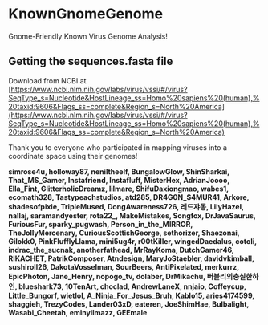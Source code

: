 # KnownGnomeGenome
Gnome-Friendly Known Virus Genome Analysis!

## Getting the sequences.fasta file
Download from NCBI at [https://www.ncbi.nlm.nih.gov/labs/virus/vssi/#/virus?SeqType_s=Nucleotide&HostLineage_ss=Homo%20sapiens%20(human),%20taxid:9606&Flags_ss=complete&Region_s=North%20America](https://www.ncbi.nlm.nih.gov/labs/virus/vssi/#/virus?SeqType_s=Nucleotide&HostLineage_ss=Homo%20sapiens%20(human),%20taxid:9606&Flags_ss=complete&Region_s=North%20America)

Thank you to everyone who participated in mapping viruses into a coordinate space using their genomes!

**simrose4u, holloway87, neniltheelf, BungalowGlow, ShinSharkai, That_MS_Gamer, Instafriend, Instafluff, MisterHex, AdrianJoooo, Ella_Fint, GlitterholicDreamz, lilmare, ShifuDaxiongmao, wabes1, ecomath328, Tastypeachstudios, atd285, DR4G0N_S4MUR41, Arkore, shadesofpixie, TripleMused, DongAwareness726, 레드쟈몽, LilyHazel, nallaj, saramandyester, rota22_, MakeMistakes, Songfox, DrJavaSaurus, FuriousFur, sparky_pugwash, Person_in_the_MIRROR, TheJollyMercenary, CuriousScottishGeorge, sethorizer, Shaezonai, Gilokk0, PinkFlufflyLlama, mini5ug4r, r00tKiller, wingedDaedalus, cotoli, indrac_the_sucnak, anotherfathead, MrRayKoma, DutchGamer46, RIKACHET, PatrikComposer, Atndesign, MaryJoStaebler, davidvkimball, sushiroll26, DakotaVosselman, SourBeers, AntiPixelated, merkurrz, EpicPhoton, Jane_Henry, nopogo_tv, dolaber, DrMikachu, 버블리의충실한하인, blueshark73, 10TenArt, choclad, AndrewLaneX, nnjaio, Coffeycup, Little_Bungorf, wietlol, A_Ninja_For_Jesus_Bruh, Kablo15, aries4174599, shaggieh, TrezyCodes, Lander03xD, eateren, JoeShimHae, Bulbalight, Wasabi_Cheetah, eminyilmazz, GEEmale**
